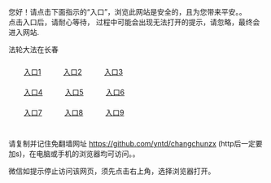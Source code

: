 您好！请点击下面指示的“入口”，浏览此网站是安全的，且为您带来平安。。 <br/>
点击入口后，请耐心等待， 过程中可能会出现无法打开的提示，请忽略，最终会进入网站. </br>

法轮大法在长春<br/>
<div style="padding:10px"><a style="margin:20px" target="_blank" href="https://daveycrbld7hi.cloudfront.net/2Qpsp?bxwyah" id="ccLink1" rel="nofollow">入口1</a> <a target="_blank" style="margin:20px" href="https://d3ip6xgkvz0bkr.cloudfront.net/2Qpsp?xqsqrj" id="ccLink2" rel="nofollow">入口2</a> <a style="margin:20px" target="_blank" href="https://d2ph0mg078tsy9.cloudfront.net/2Qpsp?wocawx" id="ccLink3" rel="nofollow">入口3</a></div>

<div style="padding:10px" ><a style="margin:20px" target="_blank" href="https://daveycrbld7hi.cloudfront.net/2Qpsp?bxwyah" id="ccLink4" rel="nofollow">入口4</a> <a style="margin:20px" href="https://d3ip6xgkvz0bkr.cloudfront.net/2Qpsp?xqsqrj" target="_blank" id="ccLink5" rel="nofollow">入口5</a> <a style="margin:20px" href="https://d2ph0mg078tsy9.cloudfront.net/2Qpsp?wocawx" target="_blank" id="ccLink6" rel="nofollow">入口6</a></div>

<div style="padding:10px"><a style="margin:20px" target="_blank" href="https://daveycrbld7hi.cloudfront.net/2Qpsp?bxwyah" id="ccLink7" rel="nofollow">入口7</a> <a style="margin:20px" href="https://d3ip6xgkvz0bkr.cloudfront.net/2Qpsp?xqsqrj" target="_blank" id="ccLink8" rel="nofollow">入口8</a> <a style="margin:20px" target="_blank" href="https://d2ph0mg078tsy9.cloudfront.net/2Qpsp?wocawx" id="ccLink9" rel="nofollow">入口9</a></div>

<br/>



请复制并记住免翻墙网址 https://github.com/yntd/changchunzx (http后一定要加s)，在电脑或手机的浏览器均可访问。。<br/>

微信如提示停止访问该网页，须先点击右上角，选择浏览器打开。
